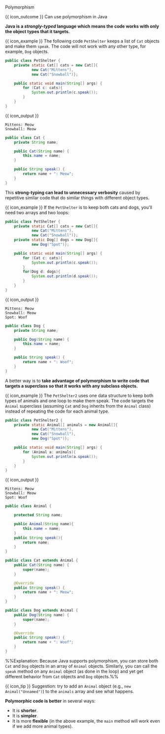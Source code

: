 <span id="title">Polymorphism</span>

<span id="prereqs"></span>

<span id="outcomes">{{ icon_outcome }} Can use polymorphism in Java</span>

<div id="body">

**Java is a _strongly-typed_ language which means the code works with only the object types that it targets.**

<box>

{{ icon_example }} The following code `PetShelter` keeps a list of `Cat` objects and make them `speak`. The code will not work with any other type, for example, `Dog` objects.

```java
public class PetShelter {
    private static Cat[] cats = new Cat[]{
            new Cat("Mittens"),
            new Cat("Snowball")};

    public static void main(String[] args) {
        for (Cat c: cats){
            System.out.println(c.speak());
        }
    }
}
```
{{ icon_output }}
```
Mittens: Meow
Snowball: Meow
```
<panel type="seamless" header="%%The `Cat` class%%">

```java
public class Cat {
    private String name;

    public Cat(String name) {
        this.name = name;
    }

    public String speak() {
        return name + ": Meow";
    }
}
```
</panel>
</box>

This **strong-typing can lead to unnecessary verbosity** caused by repetitive similar code that do similar things with different object types.

<box>

{{ icon_example }} If the `PetShelter` is to keep both cats and dogs, you'll need two arrays and two loops:

```java
public class PetShelter {
    private static Cat[] cats = new Cat[]{
            new Cat("Mittens"),
            new Cat("Snowball")};
    private static Dog[] dogs = new Dog[]{
            new Dog("Spot")};

    public static void main(String[] args) {
        for (Cat c: cats){
            System.out.println(c.speak());
        }
        for(Dog d: dogs){
            System.out.println(d.speak());
        }
    }
}
```
{{ icon_output }}
```
Mittens: Meow
Snowball: Meow
Spot: Woof
```

<panel type="seamless" header="%%The `Dog` class%%">

```java
public class Dog {
    private String name;

    public Dog(String name) {
        this.name = name;
    }

    public String speak() {
        return name + ": Woof";
    }
}
```
</panel>
</box>

A better way is to **take advantage of polymorphism to write code that targets a superclass so that it works with any subclass objects.**

<box>

{{ icon_example }} The `PetShelter2` uses one data structure to keep both types of animals and one loop to make them speak. The code targets the `Animal` superclass (assuming `Cat` and `Dog` inherits from the `Animal` class) instead of repeating the code for each animal type.

```java
public class PetShelter2 {
    private static Animal[] animals = new Animal[]{
            new Cat("Mittens"),
            new Cat("Snowball"),
            new Dog("Spot")};

    public static void main(String[] args) {
        for (Animal a: animals){
            System.out.println(a.speak());
        }
    }
}
```
{{ icon_output }}
```
Mittens: Meow
Snowball: Meow
Spot: Woof
```

<panel type="seamless" header="%%The `Animal`, `Cat`, and `Dog` classes%%">

```java
public class Animal {

    protected String name;

    public Animal(String name){
        this.name = name;
    }
    public String speak(){
        return name;
    }
}
```
```java
public class Cat extends Animal {
    public Cat(String name) {
        super(name);
    }

    @Override
    public String speak() {
        return name + ": Meow";
    }
}
```
```java
public class Dog extends Animal {
    public Dog(String name) {
        super(name);
    }

    @Override
    public String speak() {
        return name + ": Woof";
    }
}
```
</panel>

%%Explanation: Because Java supports polymorphism, you can store both `Cat` and `Dog` objects in an array of `Animal` objects. Similarly, you can call the `speak` method on any `Animal` object (as done in the loop) and yet get different behavior from `Cat` objects and `Dog` objects.%%

{{ icon_tip }} Suggestion: try to add an `Animal` object (e.g., `new Animal("Unnamed")`) to the `animals` array and see what happens.
</box>

**Polymorphic code is better** in several ways:
* It is **shorter**.
* It is **simpler**.
* It is more **flexible** (in the above example, the `main` method will work even if we add more animal types).

</div>

<div id="extras">
<include src="resourcesPanel.md" boilerplate/>
<include src="exercisesPanel.md" boilerplate />
</div>
